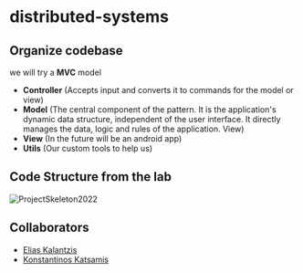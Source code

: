 # distributed-systems

## Organize codebase
we will try a **MVC** model
- **Controller** (Accepts input and converts it to commands for the model or view)
- **Model** (The central component of the pattern. It is the application's dynamic data structure, independent of the user interface. It directly manages the data, logic and rules of the application.
  View)
- **View** (In the future will be an android app)
- **Utils** (Our custom tools to help us)

## Code Structure from the lab
![ProjectSkeleton2022](https://user-images.githubusercontent.com/29278831/160910448-4e0fa86c-7d93-40af-86d9-9685345261ab.png)

## Collaborators
- [Elias Kalantzis](https://github.com/L0TH)
- [Konstantinos Katsamis](https://github.com/konstantinosKatsamis)
